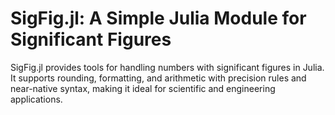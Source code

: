 # SigFig.jl: A Simple Julia Module for Significant Figures
SigFig.jl provides tools for handling numbers with significant figures in Julia. It supports rounding, formatting, and arithmetic with precision rules and near-native syntax, making it ideal for scientific and engineering applications.
